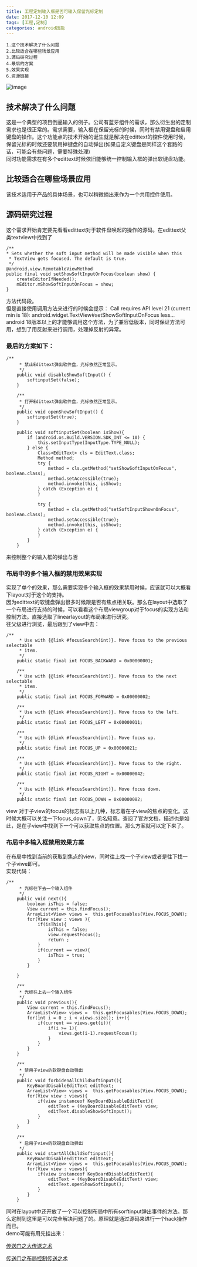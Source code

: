 ```yaml
---
title: 工程定制输入框是否可输入保留光标定制
date: 2017-12-10 12:09
tags: [工程,定制]
categories: android技能
---
```

```
1.这个技术解决了什么问题
2.比较适合在哪些场景应用
3.源码研究过程
4.最后的方案
5.效果实现
6.资源链接
```
<!-- more -->
![image](inputbox-forbiddeninput/montain_high.jpg)
## 技术解决了什么问题 ##
这是一个典型的项目倒逼输入的例子。公司有蓝牙组件的需求，那么衍生出的定制需求也是很正常的。需求需要，输入框在保留光标的时候，同时有禁用键盘和启用键盘的操作。这个功能点的技术开始的诞生就是解决在edittext的控件使用时候，保留光标的时候还要禁用掉键盘的自动弹出(如果自定义键盘是同样这个套路的话，可能会有些问题，需要特殊处理)  
同时功能需求在有多个edittext时候依旧能够统一控制输入框的弹出软键盘功能。
## 比较适合在哪些场景应用 ## 
该技术适用于产品的具体场景，也可以稍微摘出来作为一个共用控件使用。
    
## 源码研究过程 ## 
这个需求开始肯定要先看看edittext对于软件盘唤起的操作的源码。在edittext父类textview中找到了  
```
/**
* Sets whether the soft input method will be made visible when this  
 * TextView gets focused. The default is true.  
 */  
@android.view.RemotableViewMethod  
public final void setShowSoftInputOnFocus(boolean show) {  
    createEditorIfNeeded();  
    mEditor.mShowSoftInputOnFocus = show;  
} 
```

方法代码段。  
但是直接使用调用方法来进行的时候会提示：
Call requires API level 21 (current min is 18): android.widget.TextView#setShowSoftInputOnFocus less... 
android 18版本以上的才能够调用这个方法，为了兼容低版本，同时保证方法可用，想到了用反射来进行调用，处理掉反射的异常。  
### 最后的方案如下：  ### 
```
/**
     * 禁止Edittext弹出软件盘，光标依然正常显示。
     */
    public void disableShowSoftInput() {
        softinputSet(false);
    }

    /**
     * 打开Edittext弹出软件盘，光标依然正常显示。
     */
    public void openShowSoftInput() {
        softinputSet(true);
    }

    public void softinputSet(boolean isShow){
        if (android.os.Build.VERSION.SDK_INT <= 10) {
            this.setInputType(InputType.TYPE_NULL);
        } else {
            Class<EditText> cls = EditText.class;
            Method method;
            try {
                method = cls.getMethod("setShowSoftInputOnFocus", boolean.class);
                method.setAccessible(true);
                method.invoke(this, isShow);
            } catch (Exception e) {
            }

            try {
                method = cls.getMethod("setSoftInputShownOnFocus", boolean.class);
                method.setAccessible(true);
                method.invoke(this, isShow);
            } catch (Exception e) {
            }
        }
    }
```
来控制整个的输入框的弹出与否  

### 布局中的多个输入框的禁用效果实现 ###
实现了单个的效果，那么需要实现多个输入框的效果禁用时候，应该就可以大概看下layout对于这个的支持。  
因为edittext的软键盘弹出很多时候跟是否有焦点相关联。那么在layout中选取了一个布局进行支持的时候，可以看看这个布局viewgroup对于focus的实现方法和控制方法。直接选取了linearlayout的布局来进行研究。  
往父级进行浏览，最后跟到了view中去：  
```
/**
     * Use with {@link #focusSearch(int)}. Move focus to the previous selectable
     * item.
     */
    public static final int FOCUS_BACKWARD = 0x00000001;

    /**
     * Use with {@link #focusSearch(int)}. Move focus to the next selectable
     * item.
     */
    public static final int FOCUS_FORWARD = 0x00000002;

    /**
     * Use with {@link #focusSearch(int)}. Move focus to the left.
     */
    public static final int FOCUS_LEFT = 0x00000011;

    /**
     * Use with {@link #focusSearch(int)}. Move focus up.
     */
    public static final int FOCUS_UP = 0x00000021;

    /**
     * Use with {@link #focusSearch(int)}. Move focus to the right.
     */
    public static final int FOCUS_RIGHT = 0x00000042;

    /**
     * Use with {@link #focusSearch(int)}. Move focus down.
     */
    public static final int FOCUS_DOWN = 0x00000082;
```
view 对于子view的focus的标志有以上几种，标志着在子view的焦点的变化。这时候大概可以关注一下focus_down了，见名知意。查阅了官方文档，描述也是如此，是在子view中找到下一个可以获取焦点的位置。那么方案就可以定下来了。
### 布局中多输入框禁用效果方案 ###
在布局中找到当前的获取到焦点的view，同时往上找一个子view或者是往下找一个子viwe即可。  
实现代码：  
```
/**
     * 光标往下去一个输入组件
     */
    public void next(){
        boolean isThis = false;
        View current = this.findFocus();
        ArrayList<View> views =  this.getFocusables(View.FOCUS_DOWN);
        for(View view : views ){
            if(isThis){
                isThis = false;
                view.requestFocus();
                return ;
            }
            if(current == view){
                isThis = true;
            }
        }

    }

    /**
     * 光标往上去一个输入组件
     */
    public void previous(){
        View current = this.findFocus();
        ArrayList<View> views =  this.getFocusables(View.FOCUS_DOWN);
        for(int i = 0 ; i < views.size(); i++){
            if(current == views.get(i)){
                if(i >= 1){
                    views.get(i-1).requestFocus();
                }
            }
        }
    }

    /**
     * 禁用子view的软键盘自动弹出
     */
    public void forbidenAllChildSoftinput(){
        KeyBoardDisableEditText editText;
        ArrayList<View> views =  this.getFocusables(View.FOCUS_DOWN);
        for(View view : views){
            if(view instanceof KeyBoardDisableEditText){
                editText = (KeyBoardDisableEditText) view;
                editText.disableShowSoftInput();
            }
        }
    }

    /**
     * 启用子view的软键盘自动弹出
     */
    public void startAllChildSoftinput(){
        KeyBoardDisableEditText editText;
        ArrayList<View> views =  this.getFocusables(View.FOCUS_DOWN);
        for(View view : views){
            if(view instanceof KeyBoardDisableEditText){
                editText = (KeyBoardDisableEditText) view;
                editText.openShowSoftInput();
            }
        }
    }

```
同时在layout中还开放了一个可以控制布局中所有sorftinput弹出事件的方法。那么定制到这里是可以完全解决问题了的。原理就是通过源码来进行一个hack操作而已。  
demo可能有用先挂出来：  

[传送门之大传送之术](https://github.com/Begin-With-Start/Demoall/blob/master/app/src/main/java/demo/minifly/com/map/KeyBoardEditText.java)

[传送门之布局控制传送之术](https://github.com/Begin-With-Start/Demoall/blob/master/app/src/main/java/demo/minifly/com/map/TextInputLayout.java)